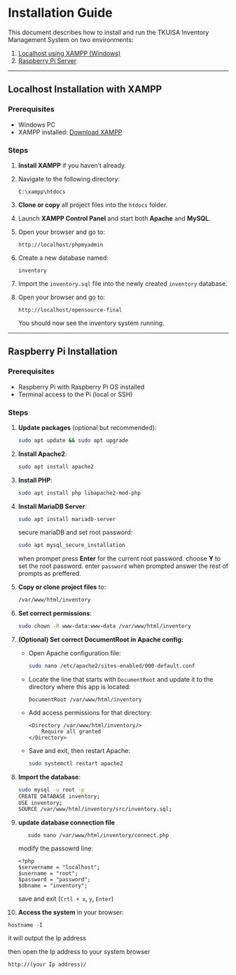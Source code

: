 # Installation Guide

This document describes how to install and run the TKUISA Inventory Management System on two environments:

1. [Localhost using XAMPP (Windows)](#localhost-installation-with-xampp)
2. [Raspberry Pi Server](#raspberry-pi-installation)

---

## Localhost Installation with XAMPP

### Prerequisites

* Windows PC
* XAMPP installed: [Download XAMPP](https://www.apachefriends.org/index.html)

### Steps

1. **Install XAMPP** if you haven’t already.
2. Navigate to the following directory:

   ```
   C:\xampp\htdocs
   ```
3. **Clone or copy** all project files into the `htdocs` folder.
4. Launch **XAMPP Control Panel** and start both **Apache** and **MySQL**.
5. Open your browser and go to:

   ```
   http://localhost/phpmyadmin
   ```
6. Create a new database named:

   ```
   inventory
   ```
7. Import the `inventory.sql` file into the newly created `inventory` database.
8. Open your browser and go to:

   ```
   http://localhost/opensource-final
   ```

   You should now see the inventory system running.

---

## Raspberry Pi Installation

### Prerequisites

* Raspberry Pi with Raspberry Pi OS installed
* Terminal access to the Pi (local or SSH)

### Steps

1. **Update packages** (optional but recommended):

   ```bash
   sudo apt update && sudo apt upgrade
   ```

2. **Install Apache2**:

   ```bash
   sudo apt install apache2
   ```

3. **Install PHP**:

   ```bash
   sudo apt install php libapache2-mod-php
   ```

4. **Install MariaDB Server**:

   ```bash
   sudo apt install mariadb-server
   ```
   
   secure mariaDB and set root password:

   ```bash
   sudo apt mysql_secure_installation
   ```

   when prompet press **Enter** for the current root password.
   choose **Y** to set the root password.
   enter `password` when prompted 
   answer the rest of prompts as preffered.
   

5. **Copy or clone project files** to:

   ```bash
   /var/www/html/inventory
   ```

6. **Set correct permissions**:

   ```bash
   sudo chown -R www-data:www-data /var/www/html/inventory
   ```

7. **(Optional) Set correct DocumentRoot in Apache config:**

   * Open Apache configuration file:

     ```bash
     sudo nano /etc/apache2/sites-enabled/000-default.conf
     ```
   * Locate the line that starts with `DocumentRoot` and update it to the directory where this app is located:

     ```
     DocumentRoot /var/www/html/inventory
     ```
   * Add access permissions for that directory:

     ```
     <Directory /var/www/html/inventory/>
         Require all granted
     </Directory>
     ```
   * Save and exit, then restart Apache:

     ```bash
     sudo systemctl restart apache2
     ```

8. **Import the database**:

   ```bash
   sudo mysql -u root -p
   CREATE DATABASE inventory;
   USE inventory;
   SOURCE /var/www/html/inventory/src/inventory.sql;
   ```

9. **update database connection file**
   ```   
      sudo nano /var/www/html/inventory/connect.php
   ```
   modify the passowrd line: 
   ```
   <?php
   $servername = "localhost";
   $username = "root";
   $password = "password";
   $dbname = "inventory";
   ```
   save and exit (`Crtl + x`, `y`, `Enter`)

10. **Access the system** in your browser:

   ```
   hostname -I
   ```

   it will output the Ip address

   then open the Ip address to your system browser
   ```
   http://(your Ip address)/
   ```  
